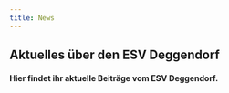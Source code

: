```yaml
---
title: News
---
```


## Aktuelles über den ESV Deggendorf

#### Hier findet ihr aktuelle Beiträge vom ESV Deggendorf.

